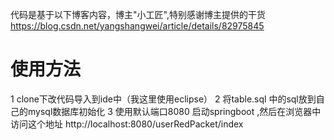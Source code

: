 代码是基于以下博客内容，博主"小工匠",特别感谢博主提供的干货
     https://blog.csdn.net/yangshangwei/article/details/82975845


# 使用方法
1 clone下改代码导入到ide中（我这里使用eclipse）
2 将table.sql 中的sql放到自己的mysql数据库初始化
3 使用默认端口8080 启动springboot ,然后在浏览器中 访问这个地址 http://localhost:8080/userRedPacket/index
